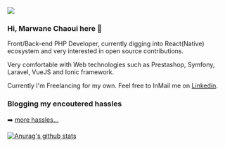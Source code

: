 ![](https://komarev.com/ghpvc/?username=moghwan)

### Hi, Marwane Chaoui here 👋

Front/Back-end PHP Developer, currently digging into React(Native) ecosystem and very interested in open source contributions.

Very comfortable with Web technologies such as Prestashop, Symfony, Laravel, VueJS and Ionic framework.

Currently I'm Freelancing for my own. Feel free to InMail me on [Linkedin](https://linkedin.com/in/moghwan).

### Blogging my encoutered hassles
<!-- BLOG-POST-LIST:START -->

<!-- BLOG-POST-LIST:END -->
➡️ [more hassles...](https://moghwan.me/blog)

[![Anurag's github stats](https://github-readme-stats.vercel.app/api?username=moghwan&show_icons=true&hide_title=true)](https://github.com/moghwan/github-readme-stats)

<!-- [![moghwan's wakatime stats](https://github-readme-stats.vercel.app/api/wakatime?username=moghwan&hide_title=true)](https://github.com/anuraghazra/github-readme-stats) -->